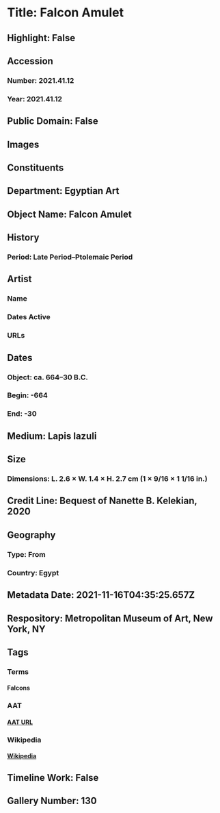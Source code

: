 # Title: Falcon Amulet
## Highlight: False
## Accession
### Number: 2021.41.12
### Year: 2021.41.12
## Public Domain: False
## Images
## Constituents
## Department: Egyptian Art
## Object Name: Falcon Amulet
## History
### Period: Late Period–Ptolemaic Period
## Artist
### Name
### Dates Active
### URLs
## Dates
### Object: ca. 664–30 B.C.
### Begin: -664
### End: -30
## Medium: Lapis lazuli
## Size
### Dimensions: L. 2.6 × W. 1.4 × H. 2.7 cm (1 × 9/16 × 1 1/16 in.)
## Credit Line: Bequest of Nanette B. Kelekian, 2020
## Geography
### Type: From
### Country: Egypt
## Metadata Date: 2021-11-16T04:35:25.657Z
## Respository: Metropolitan Museum of Art, New York, NY
## Tags
### Terms
#### Falcons
### AAT
#### [AAT URL](http://vocab.getty.edu/page/aat/300250051)
### Wikipedia
#### [Wikipedia]()
## Timeline Work: False
## Gallery Number: 130